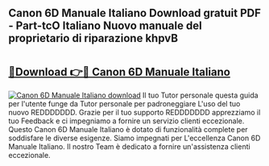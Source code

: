 ## Canon 6D Manuale Italiano Download gratuit PDF - Part-tcO Italiano Nuovo manuale del proprietario di riparazione khpvB

# <h2><a href="http://dfb587.blite.top/?on=Canon+6D+Manuale+Italiano">🔗Download 👉🔴 Canon 6D Manuale Italiano</a></h2>

[![Canon 6D Manuale Italiano download](https://i.imgur.com/lujVjoI.png)](http://dfb587.blite.top/?on=Canon+6D+Manuale+Italiano)
Il tuo Tutor personale questa guida per l'utente funge da Tutor personale per padroneggiare L'uso del tuo nuovo REDDDDDDD. Grazie per il tuo supporto REDDDDDDD apprezziamo il tuo Feedback e ci impegniamo a fornire un servizio clienti eccezionale. Questo Canon 6D Manuale Italiano è dotato di funzionalità complete per soddisfare le diverse esigenze. Siamo impegnati per L'eccellenza Canon 6D Manuale Italiano. Il nostro Team è dedicato a fornire un'assistenza clienti eccezionale.

